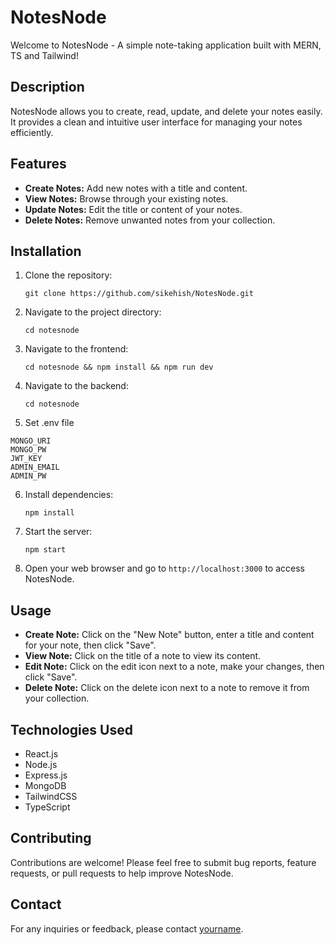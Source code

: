 # NotesNode

Welcome to NotesNode - A simple note-taking application built with MERN, TS and Tailwind!

## Description

NotesNode allows you to create, read, update, and delete your notes easily. It provides a clean and intuitive user interface for managing your notes efficiently.

## Features

- **Create Notes:** Add new notes with a title and content.
- **View Notes:** Browse through your existing notes.
- **Update Notes:** Edit the title or content of your notes.
- **Delete Notes:** Remove unwanted notes from your collection.

## Installation

1. Clone the repository:
   ```
   git clone https://github.com/sikehish/NotesNode.git
   ```
2. Navigate to the project directory:
   ```
   cd notesnode
   ```
3. Navigate to the frontend:
   ```
   cd notesnode && npm install && npm run dev
   ```
4. Navigate to the backend:
   ```
   cd notesnode
   ```
5. Set .env file
  ```
  MONGO_URI
  MONGO_PW
  JWT_KEY
  ADMIN_EMAIL
  ADMIN_PW
  ```
6. Install dependencies:
   ```
   npm install
   ```
7. Start the server:
   ```
   npm start
   ```
8. Open your web browser and go to `http://localhost:3000` to access NotesNode.

## Usage

- **Create Note:** Click on the "New Note" button, enter a title and content for your note, then click "Save".
- **View Note:** Click on the title of a note to view its content.
- **Edit Note:** Click on the edit icon next to a note, make your changes, then click "Save".
- **Delete Note:** Click on the delete icon next to a note to remove it from your collection.

## Technologies Used

- React.js
- Node.js
- Express.js
- MongoDB
- TailwindCSS
- TypeScript

## Contributing

Contributions are welcome! Please feel free to submit bug reports, feature requests, or pull requests to help improve NotesNode.

## Contact

For any inquiries or feedback, please contact [yourname](https://github.com/sikehish).
